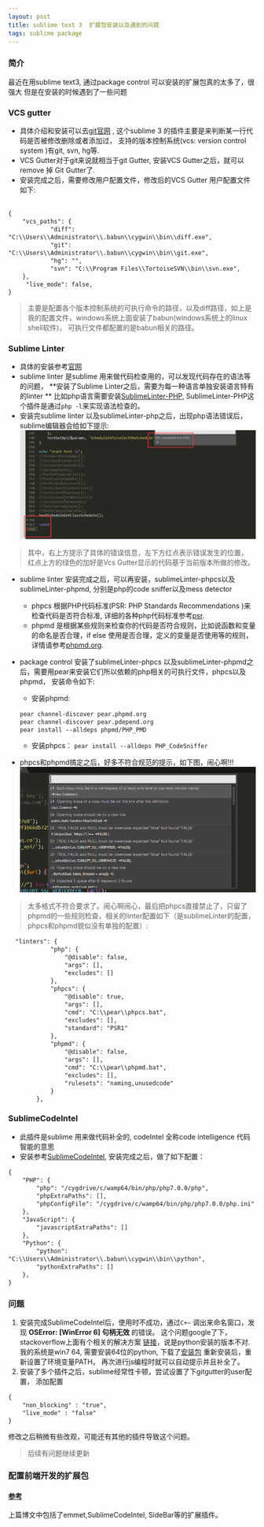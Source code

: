 ```yaml
---
layout: post
title: sublime text 3  扩展包安装以及遇到的问题
tags: sublime package
---
```


### 简介
最近在用sublime text3, 通过package control 可以安装的扩展包真的太多了，很强大
但是在安装的时候遇到了一些问题

### VCS gutter

* 具体介绍和安装可以去[git官网](https://github.com/bradsokol/VcsGutter) , 
	这个sublime 3 的插件主要是来判断某一行代码是否被修改删除或者添加过， 支持的版本控制系统(vcs: version control system )有git, svn, hg等.
* VCS Gutter对于git来说就相当于git Gutter, 安装VCS Gutter之后，就可以remove 掉 Git Gutter了.
* 安装完成之后，需要修改用户配置文件，修改后的VCS Gutter 用户配置文件如下:

```

{
	"vcs_paths": {
	        "diff": "C:\\Users\\Administrator\\.babun\\cygwin\\bin\\diff.exe",
	        "git": "C:\\Users\\Administrator\\.babun\\cygwin\\bin\\git.exe",
	        "hg": "",
	        "svn": "C:\\Program Files\\TortoiseSVN\\bin\\svn.exe",
	},
	 "live_mode": false,
}

```

> 主要是配置各个版本控制系统的可执行命令的路径，以及diff路径，如上是我的配置文件，windows系统上面安装了babun(windows系统上的linux shell软件)， 可执行文件都配置的是babun相关的路径。

### Sublime Linter 

* 具体的安装参考[官网](http://www.sublimelinter.com/en/latest/installation.html)
* sublime linter 是sublime 用来做代码检查用的，可以发现代码存在的语法等的问题， **安装了Sublime Linter之后，需要为每一种语言单独安装语言特有的linter **
比如php语言需要安装[SublimeLinter-PHP](https://github.com/SublimeLinter/SublimeLinter-php), SublimeLinter-PHP这个插件是通过` php -l `来实现语法检查的。
* 安装完sublime linter 以及sublimeLinter-php之后，出现php语法错误后，sublime编辑器会给如下提示:
![错误提示](/image/sublimeLinter.png)

>其中，右上方提示了具体的错误信息，左下方红点表示错误发生的位置， 红点上方的绿色的加好是Vcs Gutter显示的代码基于当前版本所做的修改。


* sublime linter 安装完成之后，可以再安装，sublimeLinter-phpcs以及sublimeLinter-phpmd, 分别是php的code sniffer以及mess detector
    * phpcs 根据PHP代码标准(PSR: PHP Standards Recommendations )来检查代码是否符合标准, 详细的各种php代码标准参考[psr](http://www.php-fig.org/psr/).
    * phpmd 是根据某些规则来检查你的代码是否符合规则，比如说函数和变量的命名是否合理，if else 使用是否合理，定义的变量是否使用等的规则，详情请参考[phpmd.org](https://phpmd.org/rules/index.html).

* package control 安装了sublimeLinter-phpcs 以及sublimeLinter-phpmd之后，需要用pear来安装它们所以依赖的php相关的可执行文件，phpcs以及phpmd， 安装命令如下:
    * 安装phpmd: 
    
    ```
    pear channel-discover pear.phpmd.org
    pear channel-discover pear.pdepend.org
    pear install --alldeps phpmd/PHP_PMD
    ```
    
    * 安装phpcs： `pear install --alldeps PHP_CodeSniffer`

* phpcs和phpmd搞定之后，好多不符合规范的提示，如下图，闹心啊!!!
![](/image/phpcs-phpmd.png)

> 太多格式不符合要求了。闹心啊闹心，最后把phpcs直接禁止了，只留了phpmd的一些规则检查，相关的linter配置如下（是sublimeLinter的配置，phpcs和phpmd貌似没有单独的配置）:

```
  "linters": {
            "php": {
                "@disable": false,
                "args": [],
                "excludes": []
            },
            "phpcs": {
                "@disable": true,
                "args": [],
                "cmd": "C:\\pear\\phpcs.bat",
                "excludes": [],
                "standard": "PSR1"
            },
            "phpmd": {
                "@disable": false,
                "args": [],
                "cmd": "C:\\pear\\phpmd.bat",
                "excludes": [],
                "rulesets": "naming,unusedcode"
            }
        },
```

### SublimeCodeIntel

* 此插件是sublime 用来做代码补全的, codeIntel 全称code intelligence 代码智能的意思 
* 安装参考[SublimeCodeIntel](https://github.com/SublimeCodeIntel/SublimeCodeIntel), 安装完成之后，做了如下配置：

```
{
    "PHP": {
        "php": "/cygdrive/c/wamp64/bin/php/php7.0.0/php",
        "phpExtraPaths": [],
        "phpConfigFile": "/cygdrive/c/wamp64/bin/php/php7.0.0/php.ini"
    },
    "JavaScript": {
        "javascriptExtraPaths": []
    },
    "Python": {
        "python": "C:\\Users\\Administrator\\.babun\\cygwin\\bin\\python",
        "pythonExtraPaths": []
    },
}

``` 


### 问题
1. 安装完成SublimeCodeIntel后，使用时不成功，通过`C+~` 调出来命名窗口，发现 **OSError: [WinError 6] 句柄无效** 的错误。 这个问题google了下，stackoverflow上面有个相关的解决方案 [链接](http://stackoverflow.com/questions/3028786/how-can-i-fix-error-6-the-handle-is-invalid-with-pyserial)，说是python安装的版本不对.
我的系统是win7 64, 需要安装64位的python, 下载了[安装包](https://www.python.org/ftp/python/2.7.12/python-2.7.12rc1.amd64.msi)
重新安装后，重新设置了环境变量PATH， 再次进行js编程时就可以自动提示并且补全了。
2. 安装了多个插件之后，sublime经常性卡顿，尝试设置了下gitgutter的user配置， 添加配置

```
{
    "non_blocking" : "true",
    "live_mode" : "false"
}
```

修改之后稍微有些改观，可能还有其他的插件导致这个问题。

> 后续有问题继续更新

### 配置前端开发的扩展包

#### [参考](http://www.cnblogs.com/hykun/p/sublimeText3.html)

上篇博文中包括了emmet,SublimeCodeIntel, SideBar等的扩展插件。
